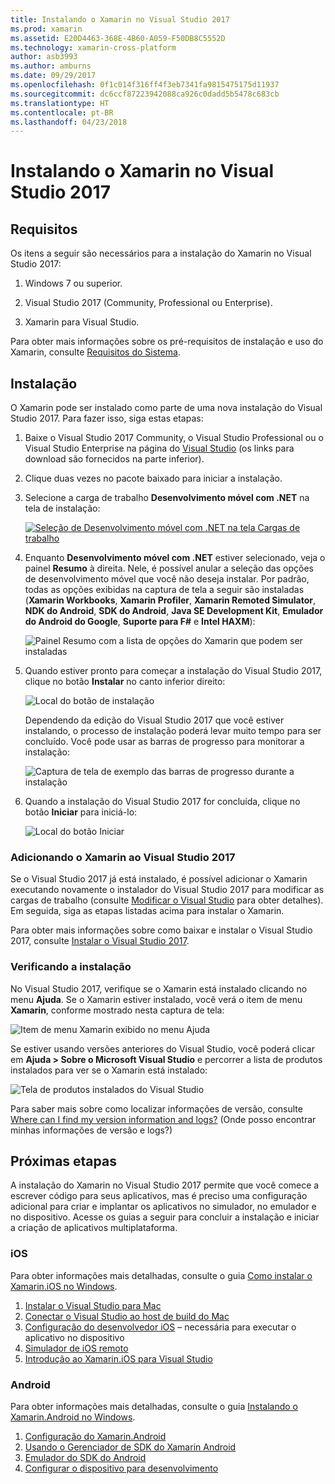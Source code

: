 ```yaml
---
title: Instalando o Xamarin no Visual Studio 2017
ms.prod: xamarin
ms.assetid: E20D4463-368E-4B60-A059-F50DB8C5552D
ms.technology: xamarin-cross-platform
author: asb3993
ms.author: amburns
ms.date: 09/29/2017
ms.openlocfilehash: 0f1c014f316ff4f3eb7341fa9815475175d11937
ms.sourcegitcommit: dc6ccf87223942088ca926c0dadd5b5478c683cb
ms.translationtype: HT
ms.contentlocale: pt-BR
ms.lasthandoff: 04/23/2018
---
```

# <a name="installing-xamarin-in-visual-studio-2017"></a>Instalando o Xamarin no Visual Studio 2017

<a name="requirements" />

## <a name="requirements"></a>Requisitos

Os itens a seguir são necessários para a instalação do Xamarin no Visual Studio 2017:

1. Windows 7 ou superior.

2. Visual Studio 2017 (Community, Professional ou Enterprise).

3. Xamarin para Visual Studio.

Para obter mais informações sobre os pré-requisitos de instalação e uso do Xamarin, consulte [Requisitos do Sistema](~/cross-platform/get-started/requirements.md).

<a name="installation" />

## <a name="installation"></a>Instalação

O Xamarin pode ser instalado como parte de uma nova instalação do Visual Studio 2017.
Para fazer isso, siga estas etapas:

1. Baixe o Visual Studio 2017 Community, o Visual Studio Professional ou o Visual Studio Enterprise na página do [Visual Studio](https://www.visualstudio.com/vs/) (os links para download são fornecidos na parte inferior).

2. Clique duas vezes no pacote baixado para iniciar a instalação.

3. Selecione a carga de trabalho **Desenvolvimento móvel com .NET** na tela de instalação: 

    [![Seleção de Desenvolvimento móvel com .NET na tela Cargas de trabalho](windows-images/01-mobile-dev-workload-sml.png)](windows-images/01-mobile-dev-workload.png#lightbox)

4. Enquanto **Desenvolvimento móvel com .NET** estiver selecionado, veja o painel **Resumo** à direita. Nele, é possível anular a seleção das opções de desenvolvimento móvel que você não deseja instalar. Por padrão, todas as opções exibidas na captura de tela a seguir são instaladas (**Xamarin Workbooks**, **Xamarin Profiler**, **Xamarin Remoted Simulator**, **NDK do Android**, **SDK do Android**, **Java SE Development Kit**, **Emulador do Android do Google**, **Suporte para F#** e **Intel HAXM**):

    ![Painel Resumo com a lista de opções do Xamarin que podem ser instaladas](windows-images/02-summary.png)

5. Quando estiver pronto para começar a instalação do Visual Studio 2017, clique no botão **Instalar** no canto inferior direito:

    ![Local do botão de instalação](windows-images/03-click-install.png)

   Dependendo da edição do Visual Studio 2017 que você estiver instalando, o processo de instalação poderá levar muito tempo para ser concluído. Você pode usar as barras de progresso para monitorar a instalação:

    ![Captura de tela de exemplo das barras de progresso durante a instalação](windows-images/04-progress-bars.png)

6. Quando a instalação do Visual Studio 2017 for concluída, clique no botão **Iniciar** para iniciá-lo:

    ![Local do botão Iniciar](windows-images/05-launch.png)

<a name="vs2017" />

### <a name="adding-xamarin-to-visual-studio-2017"></a>Adicionando o Xamarin ao Visual Studio 2017

Se o Visual Studio 2017 já está instalado, é possível adicionar o Xamarin executando novamente o instalador do Visual Studio 2017 para modificar as cargas de trabalho (consulte [Modificar o Visual Studio](https://docs.microsoft.com/visualstudio/install/modify-visual-studio) para obter detalhes). Em seguida, siga as etapas listadas acima para instalar o Xamarin.

Para obter mais informações sobre como baixar e instalar o Visual Studio 2017, consulte [Instalar o Visual Studio 2017](https://docs.microsoft.com/visualstudio/install/install-visual-studio).


### <a name="verifying-installation"></a>Verificando a instalação

No Visual Studio 2017, verifique se o Xamarin está instalado clicando no menu **Ajuda**. Se o Xamarin estiver instalado, você verá o item de menu **Xamarin**, conforme mostrado nesta captura de tela:

![Item de menu Xamarin exibido no menu Ajuda](windows-images/12-xamarin-menu-item.png)

Se estiver usando versões anteriores do Visual Studio, você poderá clicar em **Ajuda > Sobre o Microsoft Visual Studio** e percorrer a lista de produtos instalados para ver se o Xamarin está instalado:

![Tela de produtos instalados do Visual Studio](windows-images/13-xamarin-is-installed.png)

Para saber mais sobre como localizar informações de versão, consulte [Where can I find my version information and logs?](~/cross-platform/troubleshooting/questions/version-logs.md) (Onde posso encontrar minhas informações de versão e logs?)

<a name="nextsteps" />

## <a name="next-steps"></a>Próximas etapas

A instalação do Xamarin no Visual Studio 2017 permite que você comece a escrever código para seus aplicativos, mas é preciso uma configuração adicional para criar e implantar os aplicativos no simulador, no emulador e no dispositivo. Acesse os guias a seguir para concluir a instalação e iniciar a criação de aplicativos multiplataforma.

### <a name="ios"></a>iOS

Para obter informações mais detalhadas, consulte o guia [Como instalar o Xamarin.iOS no Windows](~/ios/get-started/installation/windows/index.md). 

1. [Instalar o Visual Studio para Mac](https://docs.microsoft.com/visualstudio/mac/installation)
2. [Conectar o Visual Studio ao host de build do Mac](~/ios/get-started/installation/windows/connecting-to-mac/index.md)
3. [Configuração do desenvolvedor iOS](~/ios/get-started/installation/device-provisioning/index.md) – necessária para executar o aplicativo no dispositivo
5. [Simulador de iOS remoto](~/tools/ios-simulator.md)
6. [Introdução ao Xamarin.iOS para Visual Studio](~/ios/get-started/installation/windows/introduction-to-xamarin-ios-for-visual-studio.md)

### <a name="android"></a>Android

Para obter informações mais detalhadas, consulte o guia [Instalando o Xamarin.Android no Windows](~/android/get-started/installation/windows.md).

1. [Configuração do Xamarin.Android](~/android/get-started/installation/windows.md#configuration)
2. [Usando o Gerenciador de SDK do Xamarin Android](~/android/get-started/installation/android-sdk.md?ide=vs)
3. [Emulador do SDK do Android](~/android/get-started/installation/android-emulator/index.md)
4. [Configurar o dispositivo para desenvolvimento](~/android/get-started/installation/set-up-device-for-development.md)
